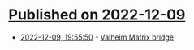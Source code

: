 # [Published on 2022-12-09](index.md)

* [2022-12-09, 19:55:50](https://lobste.rs/s/ixvk9f/valheim_matrix_bridge) - [Valheim Matrix bridge](https://nheko.im/nheko-reborn/valheimmatrix)
